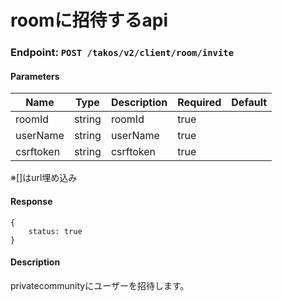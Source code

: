 # roomに招待するapi

### Endpoint: `POST /takos/v2/client/room/invite`

#### Parameters

| Name      | Type   | Description | Required | Default |
| --------- | ------ | ----------- | -------- | ------- |
| roomId    | string | roomId      | true     |         |
| userName  | string | userName    | true     |         |
| csrftoken | string | csrftoken   | true     |         |

※[]はurl埋め込み

#### Response

```
{
    status: true
}
```

#### Description

privatecommunityにユーザーを招待します。
